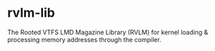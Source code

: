 # rvlm-lib
The Rooted VTFS LMD Magazine Library (RVLM) for kernel loading &amp; processing memory addresses through the compiler.
